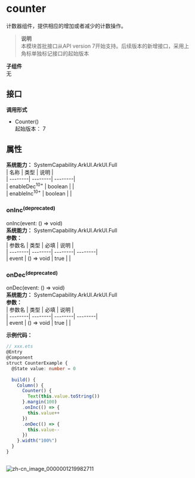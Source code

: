 # counter    
计数器组件，提供相应的增加或者减少的计数操作。  
> **说明**   
>本模块首批接口从API version 7开始支持。后续版本的新增接口，采用上角标单独标记接口的起始版本  
  
 **子组件**   
无  
    
## 接口  
  
  
    
 **调用形式**     
    
- Counter()    
起始版本： 7    
## 属性  
    
 **系统能力：** SystemCapability.ArkUI.ArkUI.Full    
| 名称 | 类型 | 说明 |  
| --------| --------| --------|  
| enableDec<sup>10+</sup> |  boolean |  |  
| enableInc<sup>10+</sup> |  boolean |  |  
    
### onInc<sup>(deprecated)</sup>    
onInc(event: () => void)    
 **系统能力：** SystemCapability.ArkUI.ArkUI.Full    
 **参数：**     
| 参数名 | 类型 | 必填 | 说明 |  
| --------| --------| --------| --------|  
| event | () => void | true |  |  
    
### onDec<sup>(deprecated)</sup>    
onDec(event: () => void)    
 **系统能力：** SystemCapability.ArkUI.ArkUI.Full    
 **参数：**     
| 参数名 | 类型 | 必填 | 说明 |  
| --------| --------| --------| --------|  
| event | () => void | true |  |  
    
 **示例代码：**   
```ts    
// xxx.ets  
@Entry  
@Component  
struct CounterExample {  
  @State value: number = 0  
  
  build() {  
    Column() {  
      Counter() {  
        Text(this.value.toString())  
      }.margin(100)  
      .onInc(() => {  
        this.value++  
      })  
      .onDec(() => {  
        this.value--  
      })  
    }.width("100%")  
  }  
}  
    
```    
  
![zh-cn_image_0000001219982711](figures/zh-cn_image_0000001219982711.gif)  
